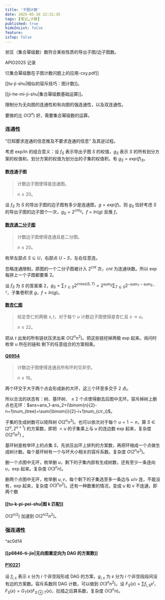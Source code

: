 ```yaml
---
title: '子图计数'
date: 2025-05-26 22:31:35
tags: [笔记,计数]
published: true
hideInList: false
feature: 
isTop: false
---
```

状压（集合幂级数）数符合某些性质的导出子图/边子图数。

APIO2025 记录

![[集合幂级数在子图计数问题上的应用-cxy.pdf]]

[[tu-ji-shu|相似的容斥技巧：图计数]]。

[[ji-he-mi-ji-shu|集合幂级数基础运算]]。

限制分为无向图的连通性和有向图的强连通性，以及双连通性。

要做的比 $O(3^n)$ 好，需要集合幂级数的运算。

### 连通性

“已知要求连通的信息推及不要求连通的信息” 及其逆过程。

考虑 exp/ln 的组合意义：设 $f_S$ 表示导出子图 $S$ 的权值，$g_S$ 表示 $S$ 的所有划分方案的权值和，划分方案的权值为划分出的子集的权值积。有 $g_S=exp (f)_S$。

#### 数连通子图

> 计数边子图使得是连通图。
>
> $n\le 20$。

设 $f_S$ 为 $S$ 的导出子图的边子图有多少是连通图，$g=exp(f)$。则 $g_S$ 恰好考虑 $S$ 的导出子图的边子图个一次，$g_S=2^{cnt_S}$。$f=ln(g)$ 反推 $f$。

#### [数连通二分子图](https://www.luogu.com.cn/problem/AT_arc105_f)

> 计数边子图使得连通且是二分图。
>
> $n\le 20$。

枚举左部点 $S\subseteq U$，右部点 $U-S$，左右任意连。

忽略连通限制，原图的一个二分子图被计入 $2^{cnt}$ 次，$cnt$ 为连通块数。所以 exp 每拼上一个子图都要乘 $2$。

设 $f_S$ 为 $S$ 的答案乘 $2$，$g_S=\sum_{T\subseteq S}2^{cross(S,T)}=2^{sum_S}\sum_{T\subseteq S} 2^{-sum_T-sum_{S-T}}$，子集卷积求 $g$，$f=ln(g)$。

#### [数杏仁图](https://qoj.ac/contest/1092/problem/5411) 

> 给定杏仁的两极 $s,t$，对于每个 $u$ 计数边子图使得是杏仁且 $s\to u$。
>
> $n\le 22$。

把从 $t$ 出发的所有链状压求出来 $O(2^nn^2)$。把这些链挖掉两极 exp 起来。询问时枚举 $u$ 所在的链和 剩下的任意组合的方案相乘。

#### [Q6954](https://qoj.ac/contest/1315/problem/6954)

>计数边子图使得连通且所有环的交非空。
>
>$n\le 16$。

两个环交于大于两个点会形成新的大环，这三个环至多交于 $2$ 点。

所以合法的状态有：树、基环树、$\le 2$ 个点使得删去后图中无环。容斥掉树上删点也无环：$ans=ans_1-ans_2+(\binom{n}{2}-n+1)num_{tree}+\sum(\binom{i}{2}-i+1)num_{cir_i}$。

子集的生成树数可以矩阵树 $O(2^nn^3)$。也可以依次对于每个 $u=1\sim n$，算 $S\in[2^u,2^{u+1})$ 的方案数，即把 $<u$ 的子集乘上与 $u$ 的连边数 exp 起来，复杂度 $O(2^nn^2)$ 。

基环树是枚举环上的点集 $S$，先状压出环上排列的方案数，再把环缩成一个点做生成树计数。每个基环树有一个与环大小相关的容斥系数。复杂度 $O(2^nn^3)$。

删一个点图中无环，枚举删 $u$，剩下的子集内部有生成树数，还有至少一条连向 $u$，exp 起来。复杂度 $O(3^nn)$。

删两个点图中无环，枚举删 $u,v$，每个剩下的子集选至多一条边与 $u/v$ 连，不能没有，exp 起来，复杂度 $O(3^nn^2)$。还有一种数重的情况，变成 $u$ 和 $v$ 不连通，即两个数

#### [[tu-k-pi-pei-shu|图 k 匹配]]

$O(3^{n/2})$ 加速到 $O(2^{n/2}n^2)$。

### 强连通性

^ac0d14

#### [[p6846-ti-jie|无向图重定向为 DAG 的方案数]]

#### [P10221](https://www.luogu.com.cn/problem/P10221)

设 $f_{i,s}$ 表示 $s$ 分为 $i$ 个非空段形成 DAG 的方案，$g_{i,s}$ 为 $s$ 分为 $i$ 个非空段段间没有边的方案数。容斥系数同 DAG 计数，可以做到 $O(3^nn^2)$。设 $F_S(x)=\sum f_{i,S} x^i$，$F_S(x)=G_T(x)F_{S\oplus T}(x)$，拉插之后算系数，复杂度 $O(3^nn)$。